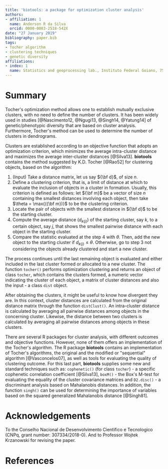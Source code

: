 ```yaml
---
title: 'biotools: a package for optimization cluster analysis'
authors:
- affiliation: 1
  name: Anderson R da Silva
  orcid: 0000-0003-2518-542X
date: "27 January 2019"
bibliography: paper.bib
tags:
- Tocher algorithm
- clustering techniques
- genetic diversity
affiliations:
- index: 1
  name: Statistics and geoprocessing lab., Instituto Federal Goiano, 75790-000, Urutai, GO, Brazil.
---
```


# Summary

Tocher's optimization method allows one to establish mutually exclusive clusters, with no need to define the number of clusters. It has been widely used in studies [@Nascimento12, @Ngugi13, @Singh14, @Yatung14] of genetic/phenotypic diversity that are based on cluster analysis. Furthermore, Tocher's method can be used to determine the number of clusters in dendrograms.

Clusters are established according to an objective function that adopts an optimization criterion, which minimizes the average intra-cluster distance and maximizes the average inter-cluster distances [@Silva13]. **biotools** contains the method suggested by K.D. Tocher [@Rao52] for clustering objects, based on the algorithm:

1. (Input) Take a distance matrix, let us say ${\bf d}$, of size $n$.
2. Define a clustering criterion, that is, a limit of distance at which to evaluate the inclusion of objects in a cluster in formation. Usually, this criterion is defined as follows: let ${\bf m}$ be a vector of size $n$ containing the smallest distances involving each object, then take $\theta = \max{({\bf m})}$ to be the clustering criterion.
3. Locate the pair of objects with the smallest distance in ${\bf d}$ to be the starting cluster.
4. Compute the average distance ($d_{k(j)}$) of the starting cluster, say $k$, to a certain object, say $j$, that shows the smallest pairwise distance with each object in the starting cluster.
5. Compare the statistic evaluated at the step 4 with $\theta$. Then, add the new object to the starting cluster if $d_{k(j)} \leq \theta$. Otherwise, go to step 3 not considering the objects already clustered and start a new cluster.

The process continues until the last remaining object is evaluated and either included in the last cluster formed or allocated to a new cluster. The function `tocher()` performs optimization clustering and returns an object of class `tocher`, which contains the clusters formed, a numeric vector indicating the cluster of each object, a matrix of cluster distances and also the input - a class `dist` object.

After obtaining the clusters, it might be useful to know how divergent they are. In this context, cluster distances are calculated from the original distance matrix through the function `distClust()`. An intra-cluster distance is calculated by averaging all pairwise distances among objects in the concerning cluster. Likewise, the distance between two clusters is calculated by averaging all pairwise distances among objects in these clusters.

There are several R packages for cluster analysis, with different outcomes and objective functions. However, none of them offers an implementation of the Tocher's algorithm. The R package **biotools** contains an implementation of Tocher's algorithms, the original and the modified or "sequential" algorithm [@Vasconcelos07],  as well as tools for evaluating the quality of clustering outcome. For this last part, **biotools** supplies some new and standard techniques such as: `cophenetic()` (for class `tocher`) - a specific cophenetic correlation coefficient [@Silva13], `boxM()` - the Box's M-test for evaluating the equality of the cluster covariance matrices and `D2.disc()` - a discriminant analysis based on Mahalanobis distances. In addition, the function `singh()` can be used for determining the importance of variables based on the squared generalized Mahalanobis distance [@Singh81].

# Acknowledgements

To the Conselho Nacional de Desenvolvimento Cientifico e Tecnologico (CNPq, grant number: 307334/2018-0). And to Professor Wojtek Krzanowski for revising the paper.

# References
